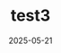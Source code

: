 ---
title: "test3"
date: 2025-05-21
image: /images/blog/website.jpg
excerpt: "test"
layout: default
---